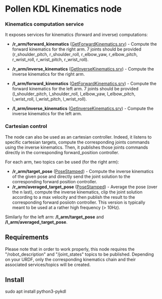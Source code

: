 # Pollen KDL Kinematics node

### Kinematics computation service

It exposes services for kinematics (forward and inverse) computations:

* **/r_arm/forward_kinematics** ([GetForwardKinematics.srv](../pollen_msgs/srv/GetForwardKinematics.srv)) - Compute the forward kinematics for the right arm. 7 joints should be provided (r_shoulder_pitch, r_shoulder_roll, r_elbow_yaw, r_elbow_pitch, r_wrist_roll, r_wrist_pitch, r_wrist_roll).
* **/r_arm/inverse_kinematics** ([GetInverseKinematics.srv](../pollen_msgs/srv/GetInverseKinematics.srv)) - Compute the inverse kinematics for the right arm.

* **/l_arm/forward_kinematics** ([GetForwardKinematics.srv](../pollen_msgs/srv/GetForwardKinematics.srv)) - Compute the forward kinematics for the left arm. 7 joints should be provided (l_shoulder_pitch, l_shoulder_roll, l_elbow_yaw, l_elbow_pitch, l_wrist_roll, l_wrist_pitch, l_wrist_roll).
* **/l_arm/inverse_kinematics** ([GetInverseKinematics.srv](../pollen_msgs/srv/GetInverseKinematics.srv)) - Compute the inverse kinematics for the left arm.

### Cartesian control

The node can also be used as an cartesian controller. Indeed, it listens to specific cartesian targets, compute the corresponding joints commands using the inverse kinematics. Then, it publishes those joints commands directly in the corresponding forward_position controller.

For each arm, two topics can be used (for the right arm):

* **/r_arm/target_pose** ([PoseStamped](http://docs.ros.org/en/noetic/api/geometry_msgs/html/msg/PoseStamped.html)) - Compute the inverse kinematics of the given pose and directly send the joint solution to the corresponding forward position controller.
* **/r_arm/averaged_target_pose** ([PoseStamped](http://docs.ros.org/en/noetic/api/geometry_msgs/html/msg/PoseStamped.html)) - Average the pose (over the n last), compute the inverse kinematics, clip the joint solution according to a max velocity and then publish the result to the corresponding forward posiiotn controller. This version is typically meant to be used at a rather high frequency (> 10Hz).

Similarly for the left arm: **/l_arm/target_pose** and **/l_arm/averaged_target_pose**.

## Requirements

Please note that in order to work properly, this node requires the "/robot_description" and "/joint_states" topics to be published. Depending on your URDF, only the corresponding kinematics chain and their associated services/topics will be created.

## Install

sudo apt install python3-pykdl